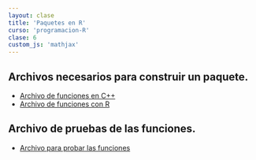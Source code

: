 ```yaml
---
layout: clase
title: 'Paquetes en R'
curso: 'programacion-R'
clase: 6
custom_js: 'mathjax'
---
```


## Archivos necesarios para construir un paquete.

  - [Archivo de funciones en C++](quizRcpp.cpp)
  - [Archivo de funciones con R](funcionesAjedrez.R)

## Archivo de pruebas de las funciones.

  - [Archivo para probar las funciones](prueba1.R)
